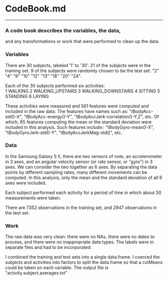 # CodeBook.md
-------------

### A code book describes the variables, the data, 
and any transformations or work that were performed to 
clean up the data.

### Variables
There are 30 subjects, labeled '1' to '30'.
21 of the subjects were in the training set.
9 of the subjects were randomly chosen to be the test set:
"2"  "4"  "9"  "10" "12" "13" "18" "20" "24".

Each of the 30 subjects performed six activities: 	
1	WALKING
2	WALKING_UPSTAIRS
3	WALKING_DOWNSTAIRS
4	SITTING
5	STANDING
6	LAYING 

These activities were measured and 561 features were computed and included
in the raw data.  The features have names such as:
"tBodyAcc-std()-X", "tBodyAcc-energy()-Y", "tBodyAccJerk-correlation()-Y,Z",
etc.
Of which, 65 features computing the mean or the standard deviation 
 were included in this analysis. Such features include::
"tBodyGyro-mean()-X", "tBodyGyroJerk-std()-Y", "tBodyAccJerkMag-std()", etc.

### Data
In the Samsung Galaxy S II, there are two sensors of note, 
an accelerometer in 3 axes, 
and an angular velocity sensor (or rate sensor, or "gyro") in 3 axes.
We can consider the two together as 6 axes.
By separating the data points by different sampling rates, 
many different movements can be computed.
In this analysis, only the mean and the standard deviation of all 6 axes
 were included.

Each subject performed each activity for a period of time 
in which about 30 measurements were taken.

There are 7352 observations in the training set,
and 2947 observations in the test set.

### Work
The raw data was very clean: there were no NAs, there were no dates to process,
and there were no inappropriate data types.
The labels were in separate files and had to be incorporated.

I combined the training and test sets into a single data.frame.
I coerced the subjects and activities into factors to split
 the data.frame so that a colMeans could be taken on each variable.
The output file is "activity.subject.averages.txt"
